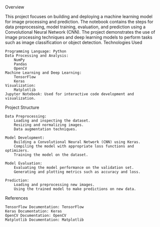 Overview

This project focuses on building and deploying a machine learning model for image processing and prediction. The notebook contains the steps for data preprocessing, model training, evaluation, and prediction using a Convolutional Neural Network (CNN). The project demonstrates the use of image processing techniques and deep learning models to perform tasks such as image classification or object detection.
Technologies Used

    Programming Language: Python
    Data Processing and Analysis:
        NumPy
        Pandas
        OpenCV
    Machine Learning and Deep Learning:
        TensorFlow
        Keras
    Visualization:
        Matplotlib
    Jupyter Notebook: Used for interactive code development and visualization.

Project Structure

    Data Preprocessing:
        Loading and inspecting the dataset.
        Resizing and normalizing images.
        Data augmentation techniques.

    Model Development:
        Building a Convolutional Neural Network (CNN) using Keras.
        Compiling the model with appropriate loss functions and optimizers.
        Training the model on the dataset.

    Model Evaluation:
        Evaluating the model performance on the validation set.
        Generating and plotting metrics such as accuracy and loss.

    Prediction:
        Loading and preprocessing new images.
        Using the trained model to make predictions on new data.

References

    TensorFlow Documentation: TensorFlow
    Keras Documentation: Keras
    OpenCV Documentation: OpenCV
    Matplotlib Documentation: Matplotlib

